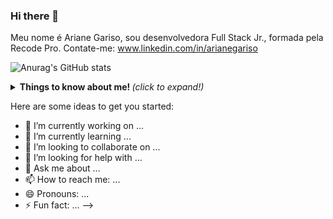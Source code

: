 ### Hi there 👋

Meu nome é Ariane Gariso, sou desenvolvedora Full Stack Jr., formada pela Recode Pro. 
Contate-me: www.linkedin.com/in/arianegariso

![Anurag's GitHub stats](https://github-readme-stats.vercel.app/api?username=anuraghazra&show_icons=true&theme=tokyonight)

<details>
  <summary> <b> Things to know about me! </b> <i>(click to expand!)</i> </summary>
  
 <br>
  testando
  
</details>

Here are some ideas to get you started:

- 🔭 I’m currently working on ...
- 🌱 I’m currently learning ...
- 👯 I’m looking to collaborate on ...
- 🤔 I’m looking for help with ...
- 💬 Ask me about ...
- 📫 How to reach me: ...
- 😄 Pronouns: ...
- ⚡ Fun fact: ...
-->

